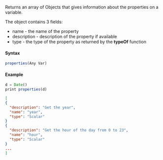 Returns an array of Objects that gives information about the properties on a variable.

The object contains 3 fields:

*   name - the name of the property    
*   description - description of the property if available    
*   type - the type of the property as returned by the **typeOf** function
    

#### Syntax
```js
properties(Any Var)
```
#### Example
```js
d = Date()
print properties(d)
```
```json
[
{
  "description": "Get the year",
  "name": "year",
  "type": "Scalar"
}
{
  "description": "Get the hour of the day from 0 to 23",
  "name": "hour",
  "type": "Scalar"
}
...
]
```

